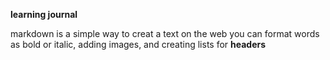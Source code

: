 **learning journal**
  
markdown is a simple way to creat a text on the web you can format words as bold or italic, adding images, and creating lists 
for **headers** 
